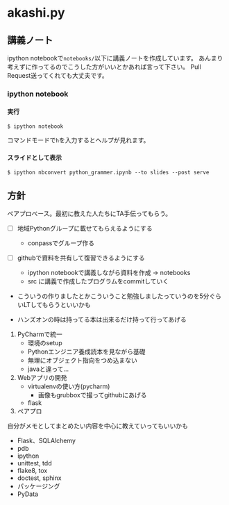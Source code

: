 # akashi.py

## 講義ノート

ipython notebookで`notebooks/`以下に講義ノートを作成しています。
あんまり考えずに作ってるのでこうした方がいいとかあれば言って下さい。
Pull Request送ってくれても大丈夫です。


### ipython notebook

#### 実行

```
$ ipython notebook
```

コマンドモードで`h`を入力するとヘルプが見れます。

#### スライドとして表示

```
$ ipython nbconvert python_grammer.ipynb --to slides --post serve
```


## 方針


ペアプロベース。最初に教えた人たちにTA手伝ってもらう。


* [ ] 地域Pythonグループに載せてもらえるようにする
  * conpassでグループ作る

* [ ] githubで資料を共有して復習できるようにする
  * ipython notebookで講義しながら資料を作成 -> notebooks
  * src に講義で作成したプログラムをcommitしていく

* こういうの作りましたとかこういうこと勉強しましたっていうのを5分ぐらいLTしてもらうといいかも

* ハンズオンの時は持ってる本は出来るだけ持って行ってあげる

1. PyCharmで統一
    * 環境のsetup
    * Pythonエンジニア養成読本を見ながら基礎
    * 無理にオブジェクト指向をつめ込まない
    * javaと違って…
2. Webアプリの開発
    * virtualenvの使い方(pycharm)
        * 画像もgrubboxで撮ってgithubにあげる
    * flask
3. ペアプロ

自分がメモとしてまとめたい内容を中心に教えていってもいいかも

* Flask、SQLAlchemy
* pdb
* ipython
* unittest, tdd
* flake8, tox
* doctest, sphinx
* パッケージング
* PyData

